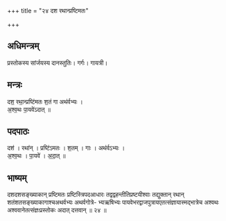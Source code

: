 +++
title = "२४ दश रथान्प्रष्टिमतः"

+++
## अधिमन्त्रम्
प्रस्तोकस्य सांर्जयस्य दानस्तुतिः। गर्गः। गायत्री।

## मन्त्रः
दश॒ रथा॒न्प्रष्टि॑मतः श॒तं गा अथ॑र्वभ्यः ।  
अ॒श्व॒थः पा॒यवे॑ऽदात् ॥

## पदपाठः
दश॑ । रथा॑न् । प्रष्टि॑ऽमतः । श॒तम् । गाः । अथ॑र्वऽभ्यः ।  
अ॒श्व॒थः । पा॒यवे॑ । अ॒दा॒त् ॥

## भाष्यम्
दशदशसङ्ख्याकान् प्रष्टिमतः प्रष्टिस्त्रिपदआधारः तद्वद्वहन्तीतिप्रष्टयीश्वाः तद्युक्तान् रथान् शतंशतसङ्ख्याकागाश्चअथर्वभ्यः अथर्वगोत्रे- भ्यऋषिभ्यः पायवेभरद्वाजपुत्रायएतत्संज्ञायास्मद्भात्रेच अश्वथः अश्ववानेतत्संज्ञःप्रस्तोकः अदात् दत्तवान् ॥ २४ ॥